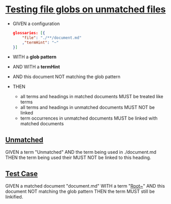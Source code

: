 # [Testing file globs on unmatched files](#testing-file-globs-on-unmatched-files)

*   GIVEN a configuration

    ```json
    glossaries: [{
        "file": "./**/document.md"
        ,"termHint": "~"
    }]
    ```

*   WITH a **glob pattern**

*   AND WITH a **termHint**

*   AND this document NOT matching the glob pattern

*   THEN

    *   all terms and headings in matched documents MUST be treated like terms
    *   all terms and headings in unmatched documents MUST NOT be linked
    *   term occurrences in unmatched documents MUST be linked with matched documents

## [Unmatched](#unmatched)

GIVEN a term "Unmatched"
AND the term being used in ./document.md
THEN the term being used their MUST NOT be linked to this heading.

## [Test Case](#test-case)

GIVEN a matched document "document.md" WITH a term "[Root\~][1]"
AND this document NOT matching the glob pattern
THEN the term MUST still be linkified.

[1]: ./document.md#root "Test term at the root level in the folder tree."
